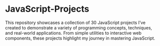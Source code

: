 # JavaScript-Projects
This repository showcases a collection of 30 JavaScript projects I’ve created to demonstrate a variety of programming concepts, techniques, and real-world applications. From simple utilities to interactive web components, these projects highlight my journey in mastering JavaScript.
